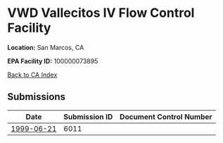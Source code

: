 # VWD Vallecitos IV Flow Control Facility

**Location:** San Marcos, CA

**EPA Facility ID:** 100000073895

[Back to CA Index](../../index.md)

## Submissions

| Date | Submission ID | Document Control Number |
|------|--------------|-------------------------|
| [1999-06-21](submissions/6011.md) | 6011 |  |
